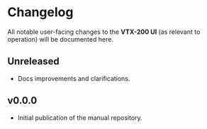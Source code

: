 # Changelog

All notable user-facing changes to the **VTX-200 UI** (as relevant to operation) will be documented here.

## Unreleased
- Docs improvements and clarifications.

## v0.0.0
- Initial publication of the manual repository.
